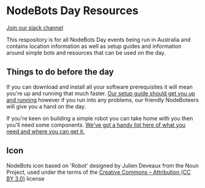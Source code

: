 # NodeBots Day Resources

[Join our slack channel](http://invite.nodebots.au)

This respository is for all NodeBots Day events being run in Australia and contains location information as well as setup guides and information around simple bots and resources that can be used on the day.


## Things to do before the day

If you can download and install all your software prerequisites it will mean you're up and running that much faster. [Our setup guide should get you up and running](setup.md) however if you run into any problems, our friendly NodeBoteers will give you a hand on the day.

If you're keen on building a simple robot you can take home with you then you'll need some components. [We've got a handy list here of what you need and where you can get it.](https://github.com/nodebotsau/simplebot)

## Icon
NodeBots icon based on 'Robot' designed by Julien Deveaux from the Noun Project, used under the terms of the [Creative Commons – Attribution (CC BY 3.0)](http://creativecommons.org/licenses/by/3.0/us/) license
